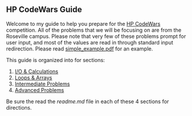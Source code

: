 ## HP CodeWars Guide

Welcome to my guide to help you prepare for the [HP CodeWars](http://www.hpcodewars.org/) competition. All of the problems that we will be focusing on are from the Roseville campus. Please note that very few of these problems prompt for user input, and most of the values are read in through standard input redirection. Please read [simple_example.pdf](simple_example.pdf) for an example.

This guide is organized into for sections:
1. [I/O & Calculations](./01_io_calculations/readme.md)
2. [Loops & Arrays](./02_loops_arrays/readme.md)
3. [Intermediate Problems](./03_intermediate_problems/readme.md)
4. [Advanced Problems](./04_advanced_problems/readme.md)

Be sure the read the _readme.md_ file in each of these 4 sections for directions.
